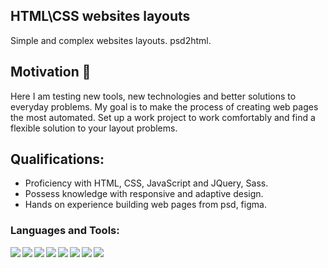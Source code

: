 ## HTML\CSS websites layouts
Simple and complex websites layouts. psd2html.

## Motivation 🤔
Here I am testing new tools, new technologies and better solutions to everyday problems. My goal is to make the process of creating web pages the most automated. Set up a work project to work comfortably and find a flexible solution to your layout problems.

## Qualifications:
- Proficiency with HTML, CSS, JavaScript and JQuery, Sass.
- Possess knowledge with responsive and adaptive design.
- Hands on experience building web pages from psd, figma.

### Languages and Tools:
<img align="left" src="https://img.shields.io/badge/html5%20-%23E34F26.svg?&style=for-the-badge&logo=html5&logoColor=white"/>
<img align="left" src="https://img.shields.io/badge/css3%20-%231572B6.svg?&style=for-the-badge&logo=css3&logoColor=white"/>
<img align="left" src="https://img.shields.io/badge/SASS%20-hotpink.svg?&style=for-the-badge&logo=SASS&logoColor=white"/>
<img align="left" src="https://img.shields.io/badge/jquery%20-%230769AD.svg?&style=for-the-badge&logo=jquery&logoColor=white"/>
<img align="left" src="https://img.shields.io/badge/javascript%20-%23323330.svg?&style=for-the-badge&logo=javascript&logoColor=%23F7DF1E"/>
<img align="left" src="https://img.shields.io/badge/git%20-%23F05033.svg?&style=for-the-badge&logo=git&logoColor=white"/>
<img align="left" src="https://img.shields.io/badge/github%20-%23121011.svg?&style=for-the-badge&logo=github&logoColor=white"/>
<img align="left" src="https://img.shields.io/badge/figma%20-%23F24E1E.svg?&style=for-the-badge&logo=figma&logoColor=white"/>
